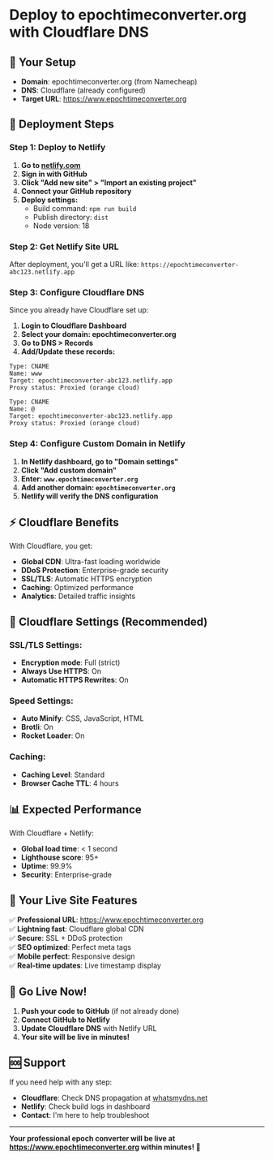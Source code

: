 # Deploy to epochtimeconverter.org with Cloudflare DNS

## 🎯 Your Setup
- **Domain**: epochtimeconverter.org (from Namecheap)
- **DNS**: Cloudflare (already configured)
- **Target URL**: https://www.epochtimeconverter.org

## 🚀 Deployment Steps

### Step 1: Deploy to Netlify
1. **Go to [netlify.com](https://netlify.com)**
2. **Sign in with GitHub**
3. **Click "Add new site" > "Import an existing project"**
4. **Connect your GitHub repository**
5. **Deploy settings:**
   - Build command: `npm run build`
   - Publish directory: `dist`
   - Node version: 18

### Step 2: Get Netlify Site URL
After deployment, you'll get a URL like:
`https://epochtimeconverter-abc123.netlify.app`

### Step 3: Configure Cloudflare DNS
Since you already have Cloudflare set up:

1. **Login to Cloudflare Dashboard**
2. **Select your domain: epochtimeconverter.org**
3. **Go to DNS > Records**
4. **Add/Update these records:**

```
Type: CNAME
Name: www
Target: epochtimeconverter-abc123.netlify.app
Proxy status: Proxied (orange cloud)

Type: CNAME  
Name: @
Target: epochtimeconverter-abc123.netlify.app
Proxy status: Proxied (orange cloud)
```

### Step 4: Configure Custom Domain in Netlify
1. **In Netlify dashboard, go to "Domain settings"**
2. **Click "Add custom domain"**
3. **Enter: `www.epochtimeconverter.org`**
4. **Add another domain: `epochtimeconverter.org`**
5. **Netlify will verify the DNS configuration**

## ⚡ Cloudflare Benefits

With Cloudflare, you get:
- **Global CDN**: Ultra-fast loading worldwide
- **DDoS Protection**: Enterprise-grade security
- **SSL/TLS**: Automatic HTTPS encryption
- **Caching**: Optimized performance
- **Analytics**: Detailed traffic insights

## 🔧 Cloudflare Settings (Recommended)

### SSL/TLS Settings:
- **Encryption mode**: Full (strict)
- **Always Use HTTPS**: On
- **Automatic HTTPS Rewrites**: On

### Speed Settings:
- **Auto Minify**: CSS, JavaScript, HTML
- **Brotli**: On
- **Rocket Loader**: On

### Caching:
- **Caching Level**: Standard
- **Browser Cache TTL**: 4 hours

## 📊 Expected Performance

With Cloudflare + Netlify:
- **Global load time**: < 1 second
- **Lighthouse score**: 95+ 
- **Uptime**: 99.9%
- **Security**: Enterprise-grade

## 🌟 Your Live Site Features

✅ **Professional URL**: https://www.epochtimeconverter.org  
✅ **Lightning fast**: Cloudflare global CDN  
✅ **Secure**: SSL + DDoS protection  
✅ **SEO optimized**: Perfect meta tags  
✅ **Mobile perfect**: Responsive design  
✅ **Real-time updates**: Live timestamp display  

## 🚀 Go Live Now!

1. **Push your code to GitHub** (if not already done)
2. **Connect GitHub to Netlify**
3. **Update Cloudflare DNS** with Netlify URL
4. **Your site will be live in minutes!**

## 🆘 Support

If you need help with any step:
- **Cloudflare**: Check DNS propagation at [whatsmydns.net](https://whatsmydns.net)
- **Netlify**: Check build logs in dashboard
- **Contact**: I'm here to help troubleshoot

---

**Your professional epoch converter will be live at https://www.epochtimeconverter.org within minutes! 🎉**